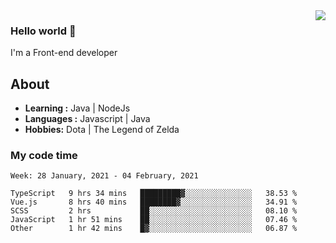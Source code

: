 <img align='right' src="https://github-readme-stats.vercel.app/api?username=jumodada&show_icons=true&theme=vue">

### Hello world 👋

I'm a Front-end developer 
    
## About
-  **Learning :** Java | NodeJs
-  **Languages :** Javascript | Java
-  **Hobbies:** Dota | The Legend of Zelda

### My code time

<!--START_SECTION:waka-->
```text
Week: 28 January, 2021 - 04 February, 2021

TypeScript   9 hrs 34 mins   █████████▓░░░░░░░░░░░░░░░   38.53 % 
Vue.js       8 hrs 40 mins   ████████▓░░░░░░░░░░░░░░░░   34.91 % 
SCSS         2 hrs           ██░░░░░░░░░░░░░░░░░░░░░░░   08.10 % 
JavaScript   1 hr 51 mins    ██░░░░░░░░░░░░░░░░░░░░░░░   07.46 % 
Other        1 hr 42 mins    █▓░░░░░░░░░░░░░░░░░░░░░░░   06.87 % 
```
<!--END_SECTION:waka-->
